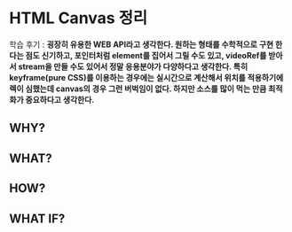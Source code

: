 # HTML Canvas 정리

학습 후기 : **굉장히 유용한 WEB API라고 생각한다. 원하는 형태를 수학적으로 구현 한다는 점도 신기하고, 포인터처럼 element를 집어서 그릴 수도 있고, videoRef를 받아서 stream을 만들 수도 있어서 정말 응용분야가 다양하다고 생각한다. 특히 keyframe(pure CSS)를 이용하는 경우에는 실시간으로 계산해서 위치를 적용하기에 렉이 심했는데 canvas의 경우 그런 버벅임이 없다. 하지만 소스를 많이 먹는 만큼 최적화가 중요하다고 생각한다.**

## WHY?

## WHAT?

## HOW?

## WHAT IF?
